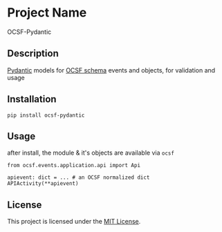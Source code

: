 # Project Name

OCSF-Pydantic

## Description

[Pydantic](https://docs.pydantic.dev/latest/) models for [OCSF schema](https://schema.ocsf.io) events and objects, for
validation and usage

## Installation

`pip install ocsf-pydantic`

## Usage

after install, the module & it's objects are available via `ocsf`

```
from ocsf.events.application.api import Api

apievent: dict = ... # an OCSF normalized dict
APIActivity(**apievent)

```

## License

This project is licensed under the [MIT License](https://opensource.org/licenses/MIT).
